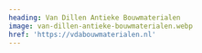 ```yaml
---
heading: Van Dillen Antieke Bouwmaterialen
image: van-dillen-antieke-bouwmaterialen.webp
href: 'https://vdabouwmaterialen.nl'
---
```

